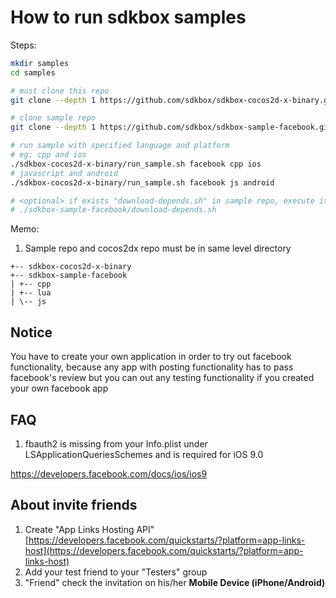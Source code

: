 
# How to run sdkbox samples

Steps:

~~~bash
mkdir samples
cd samples

# must clone this repo
git clone --depth 1 https://github.com/sdkbox/sdkbox-cocos2d-x-binary.git

# clone sample repo
git clone --depth 1 https://github.com/sdkbox/sdkbox-sample-facebook.git

# run sample with specified language and platform
# eg: cpp and ios
./sdkbox-cocos2d-x-binary/run_sample.sh facebook cpp ios
# javascript and android
./sdkbox-cocos2d-x-binary/run_sample.sh facebook js android

# <optional> if exists "download-depends.sh" in sample repo, execute it
# ./sdkbox-sample-facebook/download-depends.sh

~~~

Memo:

1.  Sample repo and cocos2dx repo must be in same level directory

~~~
+-- sdkbox-cocos2d-x-binary
+-- sdkbox-sample-facebook
| +-- cpp
| +-- lua
| \-- js
~~~

## Notice
You have to create your own application in order to try out facebook functionality, because any app with posting functionality
has to pass facebook's review but you can out any testing functionality if you created your own facebook app

## FAQ

1. fbauth2 is missing from your Info.plist under LSApplicationQueriesSchemes and is required for iOS 9.0

https://developers.facebook.com/docs/ios/ios9


## About invite friends

1. Create "App Links Hosting API" [https://developers.facebook.com/quickstarts/?platform=app-links-host](https://developers.facebook.com/quickstarts/?platform=app-links-host)
2. Add your test friend to your "Testers" group
3. "Friend" check the invitation on his/her **Mobile Device (iPhone/Android)**


